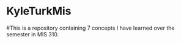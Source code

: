 # KyleTurkMis
#This is a repository containing 7 concepts I have learned over the semester in MIS 310. 

